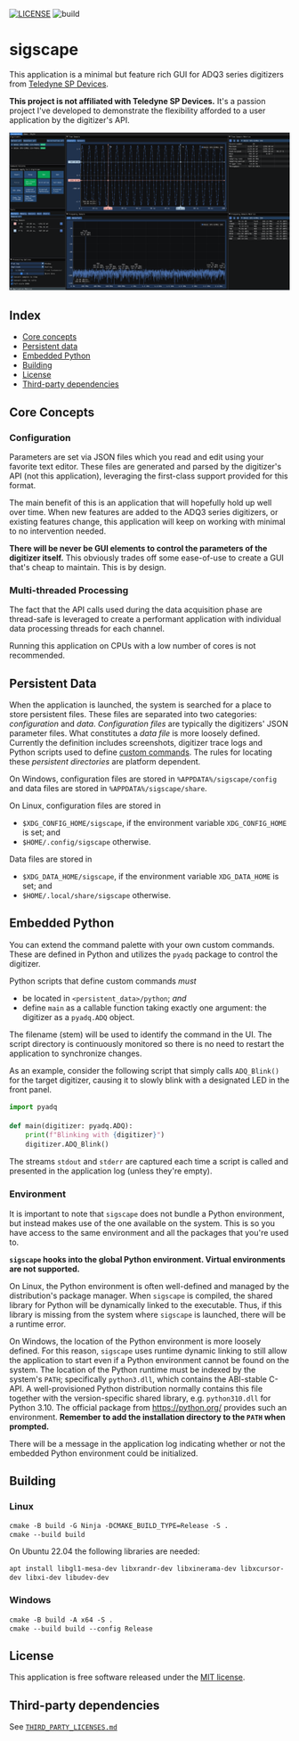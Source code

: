 [![LICENSE](https://img.shields.io/badge/license-MIT-blue.svg?style=flat-square)](https://opensource.org/licenses/MIT)
![build](https://github.com/sthenic/sigscape/workflows/build/badge.svg)

# sigscape

This application is a minimal but feature rich GUI for ADQ3 series digitizers
from [Teledyne SP Devices](https://spdevices.com).

**This project is not affiliated with Teledyne SP Devices.** It's a passion
project I've developed to demonstrate the flexibility afforded to a user
application by the digitizer's API.

![ui](data/ui.png)

## Index

- [Core concepts](#core-concepts)
- [Persistent data](#persistent-data)
- [Embedded Python](#embedded-python)
- [Building](#building)
- [License](#license)
- [Third-party dependencies](#third-party-dependencies)

## Core Concepts

### Configuration

Parameters are set via JSON files which you read and edit using your favorite
text editor. These files are generated and parsed by the digitizer's API (not
this application), leveraging the first-class support provided for this format.

The main benefit of this is an application that will hopefully hold up well over
time. When new features are added to the ADQ3 series digitizers, or existing
features change, this application will keep on working with minimal to no
intervention needed.

**There will be never be GUI elements to control the parameters of the digitizer
itself.** This obviously trades off some ease-of-use to create a GUI that's
cheap to maintain. This is by design.

### Multi-threaded Processing

The fact that the API calls used during the data acquisition phase are
thread-safe is leveraged to create a performant application with individual
data processing threads for each channel.

Running this application on CPUs with a low number of cores is not recommended.

## Persistent Data

When the application is launched, the system is searched for a place to store
persistent files. These files are separated into two categories: *configuration*
and *data*. *Configuration files* are typically the digitizers' JSON parameter
files. What constitutes a *data file* is more loosely defined. Currently the
definition includes screenshots, digitizer trace logs and Python scripts used to
define [custom commands](#embedded-python). The rules for locating these
*persistent directories* are platform dependent.

On Windows, configuration files are stored in `%APPDATA%/sigscape/config` and
data files are stored in `%APPDATA%/sigscape/share`.

On Linux, configuration files are stored in

- `$XDG_CONFIG_HOME/sigscape`, if the environment variable `XDG_CONFIG_HOME` is
  set; and
- `$HOME/.config/sigscape` otherwise.

Data files are stored in

- `$XDG_DATA_HOME/sigscape`, if the environment variable `XDG_DATA_HOME` is set;
  and
- `$HOME/.local/share/sigscape` otherwise.

## Embedded Python

You can extend the command palette with your own custom commands. These are
defined in Python and utilizes the `pyadq` package to control the digitizer.

Python scripts that define custom commands *must*

- be located in `<persistent_data>/python`; *and*
- define `main` as a callable function taking exactly one argument: the
  digitizer as a `pyadq.ADQ` object.

The filename (stem) will be used to identify the command in the UI. The script
directory is continuously monitored so there is no need to restart the
application to synchronize changes.

As an example, consider the following script that simply calls `ADQ_Blink()` for
the target digitizer, causing it to slowly blink with a designated LED in the
front panel.

```python
import pyadq

def main(digitizer: pyadq.ADQ):
    print(f"Blinking with {digitizer}")
    digitizer.ADQ_Blink()
```

The streams `stdout` and `stderr` are captured each time a script is called and
presented in the application log (unless they're empty).

### Environment

It is important to note that `sigscape` does not bundle a Python environment,
but instead makes use of the one available on the system. This is so you have
access to the same environment and all the packages that you're used to.

**`sigscape` hooks into the global Python environment. Virtual environments are
not supported.**

On Linux, the Python environment is often well-defined and managed by the
distribution's package manager. When `sigscape` is compiled, the shared library
for Python will be dynamically linked to the executable. Thus, if this library
is missing from the system where `sigscape` is launched, there will be a runtime
error.

On Windows, the location of the Python environment is more loosely defined. For
this reason, `sigscape` uses runtime dynamic linking to still allow the
application to start even if a Python environment cannot be found on the system.
The location of the Python runtime must be indexed by the system's `PATH`;
specifically `python3.dll`, which contains the ABI-stable C-API. A
well-provisioned Python distribution normally contains this file together with
the version-specific shared library, e.g. `python310.dll` for Python 3.10. The
official package from https://python.org/ provides such an environment.
**Remember to add the installation directory to the `PATH` when prompted.**

There will be a message in the application log indicating whether or not the
embedded Python environment could be initialized.

## Building

### Linux

```
cmake -B build -G Ninja -DCMAKE_BUILD_TYPE=Release -S .
cmake --build build
```

On Ubuntu 22.04 the following libraries are needed:
```
apt install libgl1-mesa-dev libxrandr-dev libxinerama-dev libxcursor-dev libxi-dev libudev-dev
```

### Windows

```
cmake -B build -A x64 -S .
cmake --build build --config Release
```

## License

This application is free software released under the [MIT
license](https://opensource.org/licenses/MIT).

## Third-party dependencies

See [`THIRD_PARTY_LICENSES.md`](THIRD_PARTY_LICENSES.md)
